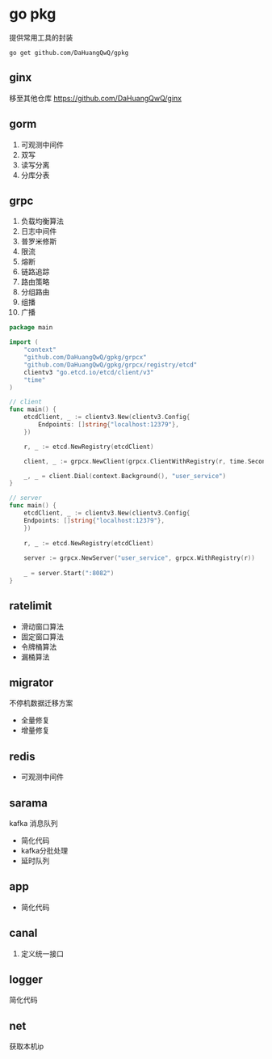 # go pkg
提供常用工具的封装
```shell
go get github.com/DaHuangQwQ/gpkg
```

## ginx

移至其他仓库
https://github.com/DaHuangQwQ/ginx

## gorm
1. 可观测中间件
2. 双写
3. 读写分离
4. 分库分表
## grpc
1. 负载均衡算法
2. 日志中间件
3. 普罗米修斯
4. 限流
5. 熔断
6. 链路追踪
7. 路由策略
8. 分组路由
9. 组播
10. 广播
```go
package main

import (
    "context"
    "github.com/DaHuangQwQ/gpkg/grpcx"
    "github.com/DaHuangQwQ/gpkg/grpcx/registry/etcd"
    clientv3 "go.etcd.io/etcd/client/v3"
    "time"
)

// client
func main() {
	etcdClient, _ := clientv3.New(clientv3.Config{
		Endpoints: []string{"localhost:12379"},
	})

	r, _ := etcd.NewRegistry(etcdClient)

	client, _ := grpcx.NewClient(grpcx.ClientWithRegistry(r, time.Second*3))

	_, _ = client.Dial(context.Background(), "user_service")
}

// server
func main() {
    etcdClient, _ := clientv3.New(clientv3.Config{
    Endpoints: []string{"localhost:12379"},
    })
    
    r, _ := etcd.NewRegistry(etcdClient)
    
    server := grpcx.NewServer("user_service", grpcx.WithRegistry(r))
    
    _ = server.Start(":8082")
}
```
## ratelimit
- 滑动窗口算法
- 固定窗口算法
- 令牌桶算法
- 漏桶算法
## migrator
不停机数据迁移方案
- 全量修复
- 增量修复
## redis
- 可观测中间件
## sarama
kafka 消息队列
- 简化代码
- kafka分批处理
- 延时队列
## app
- 简化代码
## canal
1. 定义统一接口
## logger
简化代码
## net
获取本机ip